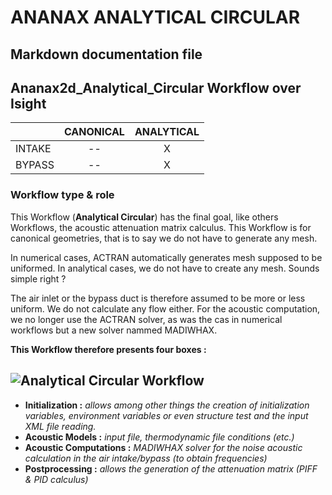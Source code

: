 # ANANAX ANALYTICAL CIRCULAR
## Markdown documentation file
## Ananax2d_Analytical_Circular Workflow over Isight

| | CANONICAL | ANALYTICAL |
|-----------|:-----------:|:-----------:|
|INTAKE | -- | X |
|BYPASS | -- | X |

### Workflow type & role

This Workflow (__Analytical Circular__) has the final goal, like others Workflows, the acoustic attenuation matrix calculus.
This Workflow is for canonical geometries, that is to say we do not have to generate any mesh. 

In numerical cases, ACTRAN automatically generates mesh supposed to be uniformed. In analytical cases, we do not have to create any mesh. Sounds simple right ?


The air inlet or the bypass duct is therefore assumed to be more or less uniform. We do not calculate any flow either.
For the acoustic computation, we no longer use the ACTRAN solver, as was the cas in numerical workflows but a new solver nammed MADIWHAX. 

__This Workflow therefore presents four boxes :__

![Analytical Circular Workflow](https://user-images.githubusercontent.com/45098441/86543241-107ff700-bf1d-11ea-8b44-2653949889d9.JPG)
----------------------------


- __Initialization :__ *allows among other things the creation of initialization variables, environment variables or even structure test and the input XML file reading.*
- __Acoustic Models :__ *input file, thermodynamic file conditions (etc.)*
- __Acoustic Computations :__ *MADIWHAX solver for the noise acoustic calculation in the air intake/bypass (to obtain frequencies)*
- __Postprocessing :__ *allows the generation of the attenuation matrix (PIFF & PID calculus)*
